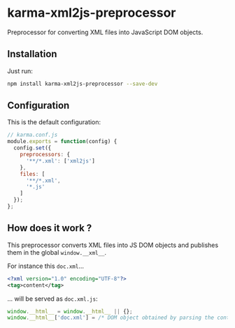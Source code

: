 # karma-xml2js-preprocessor

Preprocessor for converting XML files into JavaScript DOM objects.

## Installation

Just run:
```bash
npm install karma-xml2js-preprocessor --save-dev
```

## Configuration
This is the default configuration:
```js
// karma.conf.js
module.exports = function(config) {
  config.set({
    preprocessors: {
      '**/*.xml': ['xml2js']
    },
    files: [
      '**/*.xml',
      '*.js'
    ]
  });
};
```

## How does it work ?

This preprocessor converts XML files into JS DOM objects and publishes them in the global `window.__xml__`.

For instance this `doc.xml`...
```xml
<?xml version="1.0" encoding="UTF-8"?>
<tag>content</tag>
```
... will be served as `doc.xml.js`:
```js
window.__html__ = window.__html__ || {};
window.__html__['doc.xml'] = /* DOM object obtained by parsing the content of doc.xml */;
```
